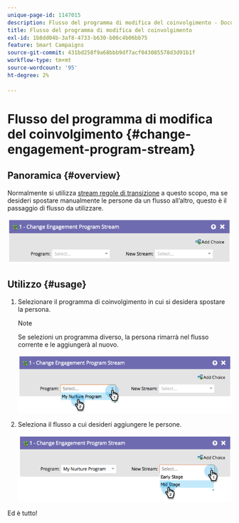 ```yaml
---
unique-page-id: 1147015
description: Flusso del programma di modifica del coinvolgimento - Documentazione di Marketo - Documentazione del prodotto
title: Flusso del programma di modifica del coinvolgimento
exl-id: 1b8dd04b-3af8-4733-b630-b06c4b06bb75
feature: Smart Campaigns
source-git-commit: 431bd258f9a68bbb9df7acf043085578d3d91b1f
workflow-type: tm+mt
source-wordcount: '95'
ht-degree: 2%

---
```


# Flusso del programma di modifica del coinvolgimento {#change-engagement-program-stream}

## Panoramica {#overview}

Normalmente si utilizza [stream regole di transizione](/help/marketo/product-docs/email-marketing/drip-nurturing/engagement-program-streams/transition-people-between-engagement-streams.md) a questo scopo, ma se desideri spostare manualmente le persone da un flusso all’altro, questo è il passaggio di flusso da utilizzare.

![](assets/image2014-9-22-14-3a52-3a14.png)

## Utilizzo {#usage}

1. Selezionare il programma di coinvolgimento in cui si desidera spostare la persona.

   >[!NOTE]
   >
   >Se selezioni un programma diverso, la persona rimarrà nel flusso corrente e le aggiungerà al nuovo.

   ![](assets/image2014-9-22-14-3a52-3a50.png)

1. Seleziona il flusso a cui desideri aggiungere le persone.

   ![](assets/image2014-9-22-14-3a52-3a59.png)

Ed è tutto!
